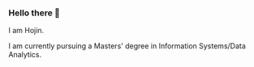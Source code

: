 ### Hello there 👋

I am Hojin.

I am currently pursuing a Masters' degree in Information Systems/Data Analytics.

